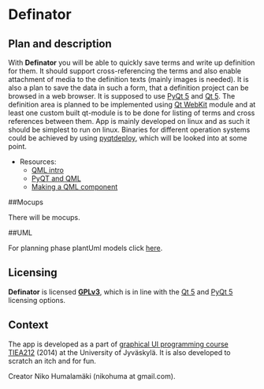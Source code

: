 
# Definator

## Plan and description

With **Definator** you will be able to quickly save terms and write up
definition for them. It should support cross-referencing the terms and also
enable attachment of media to the definition texts (mainly images is needed). It
is also a plan to save the data in such a form, that a definition project can be
browsed in a web browser. It is supposed to use
[PyQt 5](http://www.riverbankcomputing.co.uk/software/pyqt/intro)
and
[Qt 5](http://qt-project.org/qt5).
The definition area is planned to be implemented using
[Qt WebKit](http://qt-project.org/doc/qt-5/qtwebkit-index.html)
module and at least one custom built qt-module is to be done for listing of
terms and cross references between them.  App is mainly developed on linux and
as such it should be simplest to run on linux. Binaries for different operation
systems could be achieved by using
[pyqtdeploy](http://www.riverbankcomputing.com/software/pyqtdeploy/),
which will be looked into at some point.

* Resources:
    * [QML intro](http://qt-project.org/doc/qt-5/qmlapplications.html)
    * [PyQT and QML](http://pyqt.sourceforge.net/Docs/PyQt5/qml.html)
    * [Making a QML component](http://doc-snapshot.qt-project.org/qtcreator-2.8/quick-components.html)

##Mocups

There will be mocups.

##UML

For planning phase plantUml models click [here](https://github.com/aparaatti/definator/tree/master/models).

## Licensing

**Definator** is licensed **[GPLv3](http://www.gnu.org/licenses/gpl-3.0.txt)**, which
is in line with the [Qt 5](http://qt-project.org/doc/qt-5/licensing.html) and [PyQt 5](http://www.riverbankcomputing.co.uk/software/pyqt/license) licensing options.

## Context

The app is developed as a part of
[graphical UI programming course TIEA212](http://appro.mit.jyu.fi/gko/) (2014)
at the University of Jyväskylä. It is also developed to scratch an itch and for
fun.

Creator Niko Humalamäki (nikohuma at gmail.com).
